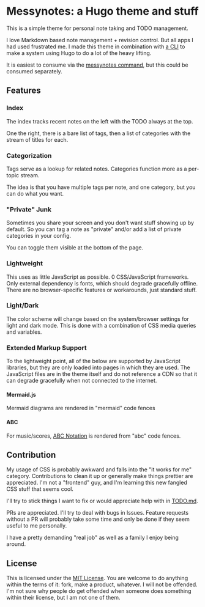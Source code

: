 # Messynotes: a Hugo theme and stuff

This is a simple theme for personal note taking and TODO management.

I love Markdown based note management + revision control.  But all apps I had
used frustrated me.  I made this theme in combination with [a
CLI](https://github.com/mmessmore/messynotes) to make a system using Hugo to do
a lot of the heavy lifting.

It is easiest to consume via the [messynotes
command](https://github.com/mmessmore/messynotes), but this could be consumed
separately.

## Features

### Index

The index tracks recent notes on the left with the TODO always at the top.

One the right, there is a bare list of tags, then a list of categories with the
stream of titles for each.

### Categorization

Tags serve as a lookup for related notes.
Categories function more as a per-topic stream.

The idea is that you have multiple tags per note, and one category, but you can
do what you want.

### "Private" Junk

Sometimes you share your screen and you don't want stuff showing up by default.
So you can tag a note as "private" and/or add a list of private categories in
your config.

You can toggle them visible at the bottom of the page.

### Lightweight

This uses as little JavaScript as possible.  0 CSS/JavaScript frameworks.  Only
external dependency is fonts, which should degrade gracefully offline.  There
are no browser-specific features or workarounds, just standard stuff.

### Light/Dark

The color scheme will change based on the system/browser settings for light and
dark mode.  This is done with a combination of CSS media queries and variables.

### Extended Markup Support

To the lightweight point, all of the below are supported by JavaScript
libraries, but they are only loaded into pages in which they are used.  The
JavaScript files are in the theme itself and do not reference a CDN so that it
can degrade gracefully when not connected to the internet.

#### Mermaid.js

Mermaid diagrams are rendered in "mermaid" code fences

#### ABC

For music/scores, [ABC Notation](https://abcnotation.com/) is rendered from
"abc" code fences.

## Contribution

My usage of CSS is probably awkward and falls into the "it works for me"
category.  Contributions to clean it up or generally make things prettier are
appreciated.  I'm not a "frontend" guy, and I'm learning this new fangled CSS
stuff that seems cool.

I'll try to stick things I want to fix or would appreciate help with in
[TODO.md](./TODO.md).

PRs are appreciated.  I'll try to deal with bugs in Issues.  Feature requests
without a PR will probably take some time and only be done if they seem useful
to me personally.

I have a pretty demanding "real job" as well as a family I enjoy being around.

## License

This is licensed under the [MIT License](./LICENSE).  You are welcome to do
anything within the terms of it: fork, make a product, whatever.  I will not be
offended.  I'm not sure why people do get offended when someone does something
within their license, but I am not one of them.

